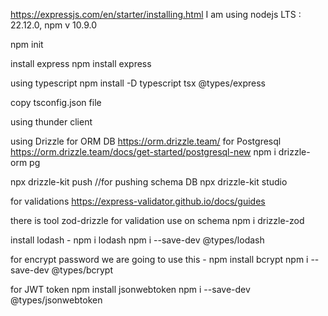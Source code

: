 https://expressjs.com/en/starter/installing.html
I am using nodejs LTS : 22.12.0, npm v 10.9.0

npm init

install express
npm install express

using typescript
npm install -D typescript tsx @types/express

copy tsconfig.json file

using thunder client

using Drizzle for ORM DB https://orm.drizzle.team/
for Postgresql https://orm.drizzle.team/docs/get-started/postgresql-new
npm i drizzle-orm pg

npx drizzle-kit push    //for pushing schema DB
npx drizzle-kit studio    


for validations https://express-validator.github.io/docs/guides

there is tool zod-drizzle for validation use on schema
npm i drizzle-zod



install lodash - 
npm i lodash
npm i --save-dev @types/lodash

for encrypt password we are going to use this - 
npm install bcrypt
npm i --save-dev @types/bcrypt   


for JWT token 
npm install jsonwebtoken
npm i --save-dev @types/jsonwebtoken   

